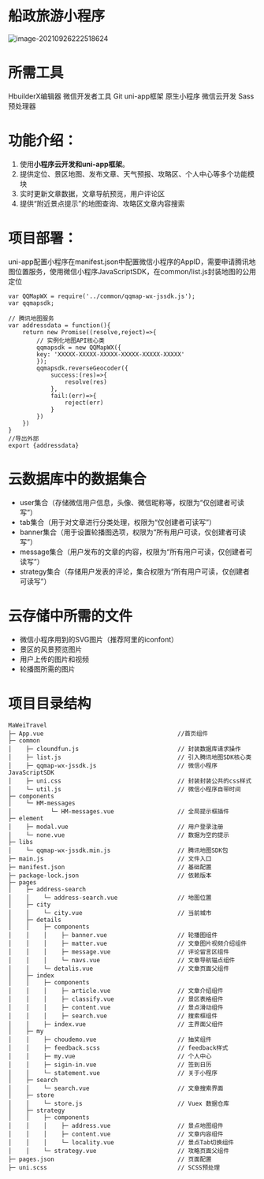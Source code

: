 # 船政旅游小程序
![image-20210926222518624](https://typoraimagedemo.oss-cn-shenzhen.aliyuncs.com/Qianduan/image-20210926222518624.png)

# 所需工具
HbuilderX编辑器 微信开发者工具  Git  uni-app框架  原生小程序  微信云开发 Sass预处理器

# 功能介绍：
1. 使用**小程序云开发和uni-app框架**。
2. 提供定位、景区地图、发布文章、天气预报、攻略区、个人中心等多个功能模块
3. 实时更新文章数据，文章导航预览，用户评论区
4. 提供“附近景点提示”的地图查询、攻略区文章内容搜索


# 项目部署：
uni-app配置小程序在manifest.json中配置微信小程序的AppID，需要申请腾讯地图位置服务，使用微信小程序JavaScriptSDK，在common/list.js封装地图的公用定位
```
var QQMapWX = require('../common/qqmap-wx-jssdk.js');
var qqmapsdk;

// 腾讯地图服务
var addressdata = function(){
	return new Promise((resolve,reject)=>{
		// 实例化地图API核心类
		qqmapsdk = new QQMapWX({
		key: 'XXXXX-XXXXX-XXXXX-XXXXX-XXXXX-XXXXX'
		});
		qqmapsdk.reverseGeocoder({
			success:(res)=>{
				resolve(res)
			},						
			fail:(err)=>{
				reject(err)
			}
		})
	})
}
//导出外部
export {addressdata}
```

# 云数据库中的数据集合
   - user集合（存储微信用户信息，头像、微信昵称等，权限为“仅创建者可读写”）
   - tab集合（用于对文章进行分类处理，权限为“仅创建者可读写”）
   - banner集合（用于设置轮播图选项，权限为“所有用户可读，仅创建者可读写”）
   - message集合（用户发布的文章的内容，权限为“所有用户可读，仅创建者可读写”）
   - strategy集合（存储用户发表的评论，集合权限为“所有用户可读，仅创建者可读写”）

# 云存储中所需的文件
   - 微信小程序用到的SVG图片（推荐阿里的iconfont）
   - 景区的风景预览图片
   - 用户上传的图片和视频
   - 轮播图所需的图片

# 项目目录结构

```
MaWeiTravel
├─ App.vue										//首页组件
├─ common                                       
│    ├─ cloundfun.js                            // 封装数据库请求操作
│    ├─ list.js                                 // 引入腾讯地图SDK核心类
│    ├─ qqmap-wx-jssdk.js                       // 微信小程序JavaScriptSDK
│    ├─ uni.css                                 // 封装封装公共的css样式
│    └─ util.js                                 // 微信小程序自带时间
├─ components
│    └─ HM-messages 
│           └─ HM-messages.vue                  // 全局提示框插件    
├─ element 
│    ├─ modal.vue                               // 用户登录注册
│    └─ none.vue                                // 数据为空的提示
├─ libs
│    └─ qqmap-wx-jssdk.min.js                   // 腾讯地图SDK包
├─ main.js                                      // 文件入口
├─ manifest.json                                // 基础配置
├─ package-lock.json                            // 依赖版本
├─ pages
│    ├─ address-search
│    │    └─ address-search.vue                 // 地图位置
│    ├─ city
│    │    └─ city.vue                           // 当前城市
│    ├─ details
│    │    ├─ components
│    │    │    ├─ banner.vue                    // 轮播图组件
│    │    │    ├─ matter.vue                    // 文章图片视频介绍组件
│    │    │    ├─ message.vue                   // 评论留言区组件
│    │    │    └─ navs.vue                      // 文章导航锚点组件
│    │    └─ detalis.vue                        // 文章页面父组件
│    ├─ index
│    │    ├─ components
│    │    │    ├─ article.vue                   // 文章介绍组件
│    │    │    ├─ classify.vue                  // 景区表格组件
│    │    │    ├─ content.vue                   // 景点滑动组件
│    │    │    ├─ search.vue                    // 搜索框组件
│    │    ├─ index.vue                          // 主界面父组件
│    ├─ my
│    │    ├─ choudemo.vue                       // 抽奖组件
│    │    ├─ feedback.scss                      // feedback样式
│    │    ├─ my.vue                             // 个人中心
│    │    ├─ sigin-in.vue                       // 签到日历
│    │    └─ statement.vue                      // 关于小程序
│    ├─ search
│    │    └─ search.vue                         // 文章搜索界面
│    ├─ store
│    │    └─ store.js                           // Vuex 数据仓库
│    ├─ strategy
│    │    ├─ components
│    │    │    ├─ address.vue                   // 景点地图组件
│    │    │    ├─ content.vue                   // 文章内容组件
│    │    │    └─ locality.vue                  // 景点Tab切换组件
│    │    └─ strategy.vue                       // 攻略页面父组件
├─ pages.json                                   // 页面配置
├─ uni.scss                                     // SCSS预处理
```



